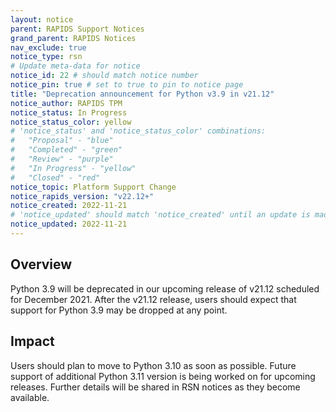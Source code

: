 ```yaml
---
layout: notice
parent: RAPIDS Support Notices
grand_parent: RAPIDS Notices
nav_exclude: true
notice_type: rsn
# Update meta-data for notice
notice_id: 22 # should match notice number
notice_pin: true # set to true to pin to notice page
title: "Deprecation announcement for Python v3.9 in v21.12"
notice_author: RAPIDS TPM
notice_status: In Progress
notice_status_color: yellow
# 'notice_status' and 'notice_status_color' combinations:
#   "Proposal" - "blue"
#   "Completed" - "green"
#   "Review" - "purple"
#   "In Progress" - "yellow"
#   "Closed" - "red"
notice_topic: Platform Support Change
notice_rapids_version: "v22.12+"
notice_created: 2022-11-21
# 'notice_updated' should match 'notice_created' until an update is made
notice_updated: 2022-11-21
---
```


## Overview

Python 3.9 will be deprecated in our upcoming release of v21.12 scheduled for December 2021. After the v21.12 release, users should expect that support for Python 3.9 may be dropped at any point.

## Impact

Users should plan to move to Python 3.10 as soon as possible. Future support of additional Python 3.11 version is being worked on for upcoming releases. Further details will be shared in RSN notices as they become available.

